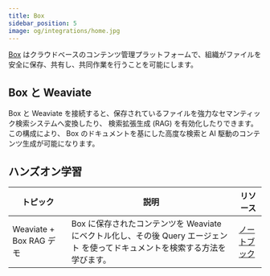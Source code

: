 ```yaml
---
title: Box
sidebar_position: 5
image: og/integrations/home.jpg
---
```


[Box](https://www.box.com/home) はクラウドベースのコンテンツ管理プラットフォームで、組織がファイルを安全に保存、共有し、共同作業を行うことを可能にします。

## Box と Weaviate

Box と Weaviate を接続すると、保存されているファイルを強力なセマンティック検索システムへ変換したり、 検索拡張生成 (RAG) を有効化したりできます。この構成により、 Box のドキュメントを基にした高度な検索と AI 駆動のコンテンツ生成が可能になります。

## ハンズオン学習

| トピック | 説明 | リソース |
| --- | --- | --- |
| Weaviate + Box RAG デモ | Box に保存されたコンテンツを Weaviate にベクトル化し、その後 Query エージェント を使ってドキュメントを検索する方法を学びます。 | [ノートブック](https://github.com/weaviate/recipes/blob/main/integrations/data-platforms/box/weaviate_box.ipynb) |

